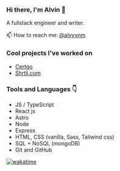 ### Hi there, I'm Alvin 👋

A fullstack engineer and writer.

📫 How to reach me: [@alvyynm](https://twitter.com/alvyynm)

### Cool projects I've worked on

- [Certgo](https://certgo.app)
- [Shrtli.com](https://shrtli.com/)

### Tools and Languages 👇
- JS / TypeScript
- React js
- Astro
- Node
- Express
- HTML, CSS (vanilla, Sass, Tailwind css)
- SQL + NoSQL (mongoDB)
- Git and GitHub

[![wakatime](https://wakatime.com/badge/user/5a2dda22-edd0-469e-b9ca-93b0efdfb017.svg)](https://wakatime.com/@5a2dda22-edd0-469e-b9ca-93b0efdfb017)
<!--
**alvyynm/alvyynm** is a ✨ _special_ ✨ repository because its `README.md` (this file) appears on your GitHub profile.

Here are some ideas to get you started:

- 🔭 I’m currently working on ...
- 🌱 I’m currently learning Frontend development
- 👯 I’m looking to collaborate on ...
- 🤔 I’m looking for help with ...
- 💬 Ask me about ...
- 📫 How to reach me: ...
- 😄 Pronouns: ...
- ⚡ Fun fact: ...
-->
